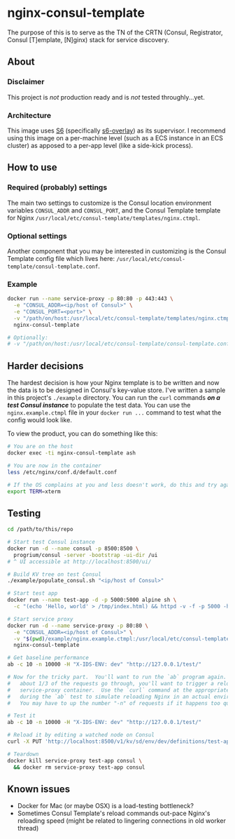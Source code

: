 # nginx-consul-template
The purpose of this is to serve as the TN of the CRTN (Consul, Registrator, Consul [T]emplate, [N]ginx) stack for service discovery.

## About
### Disclaimer
This project is _not_ production ready and is _not_ tested throughly...yet.

### Architecture
This image uses [S6](http://skarnet.org/software/s6/) (specifically [s6-overlay](https://github.com/just-containers/s6-overlay)) as its supervisor.  I recommend using this image on a per-machine level (such as a ECS instance in an ECS cluster) as apposed to a per-app level (like a side-kick process).

## How to use
### Required (probably) settings
The main two settings to customize is the Consul location environment variables `CONSUL_ADDR` and `CONSUL_PORT`, and the Consul Template template for Nginx `/usr/local/etc/consul-template/templates/nginx.ctmpl`.

### Optional settings
Another component that you may be interested in customizing is the Consul Template config file which lives here: `/usr/local/etc/consul-template/consul-template.conf`.

### Example
```sh
docker run --name service-proxy -p 80:80 -p 443:443 \
  -e "CONSUL_ADDR=<ip/host of Consul>" \
  -e "CONSUL_PORT=<port>" \
  -v "/path/on/host:/usr/local/etc/consul-template/templates/nginx.ctmpl:ro" \
  nginx-consul-template

# Optionally:
# -v "/path/on/host:/usr/local/etc/consul-template/consul-template.conf:ro"
```

## Harder decisions
The hardest decision is how your Nginx template is to be written and now the data is to be designed in Consul's key-value store.  I've written a sample in this project's `./example` directory.  You can run the `curl` commands _**on a test Consul instance**_ to populate the test data.  You can use the `nginx.example.ctmpl` file in your `docker run ...` command to test what the config would look like.

To view the product, you can do something like this:
```sh
# You are on the host
docker exec -ti nginx-consul-template ash

# You are now in the container
less /etc/nginx/conf.d/default.conf

# If the OS complains at you and less doesn't work, do this and try again:
export TERM=xterm
```

## Testing
```sh
cd /path/to/this/repo

# Start test Consul instance
docker run -d --name consul -p 8500:8500 \
  progrium/consul -server -bootstrap -ui-dir /ui
# ^ UI accessible at http://localhost:8500/ui/

# Build KV tree on test Consul
./example/populate_consul.sh "<ip/host of Consul>"

# Start test app
docker run --name test-app -d -p 5000:5000 alpine sh \
  -c "(echo 'Hello, world' > /tmp/index.html) && httpd -v -f -p 5000 -h /tmp/"

# Start service proxy
docker run -d --name service-proxy -p 80:80 \
  -e "CONSUL_ADDR=<ip/host of Consul>" \
  -v "$(pwd)/example/nginx.example.ctmpl:/usr/local/etc/consul-template/templates/nginx.ctmpl:ro" \
  nginx-consul-template

# Get baseline performance
ab -c 10 -n 10000 -H "X-IDS-ENV: dev" "http://127.0.0.1/test/"

# Now for the tricky part.  You'll want to run the `ab` program again.  After
#   about 1/3 of the requests go through, you'll want to trigger a reload on the
#   service-proxy container.  Use the `curl` command at the appropriate time
#   during the `ab` test to simulate reloading Nginx in an actual environment.
#   You may have to up the number "-n" of requests if it happens too quickly.

# Test it
ab -c 10 -n 10000 -H "X-IDS-ENV: dev" "http://127.0.0.1/test/"

# Reload it by editing a watched node on Consul
curl -X PUT 'http://localhost:8500/v1/kv/sd/env/dev/definitions/test-app' --data '{"consumes": ["foo"], "nginx": {"path": "test"}}'

# Teardown
docker kill service-proxy test-app consul \
  && docker rm service-proxy test-app consul
```

## Known issues
* Docker for Mac (or maybe OSX) is a load-testing bottleneck?
* Sometimes Consul Template's reload commands out-pace Nginx's reloading speed (might be related to lingering connections in old worker thread)
